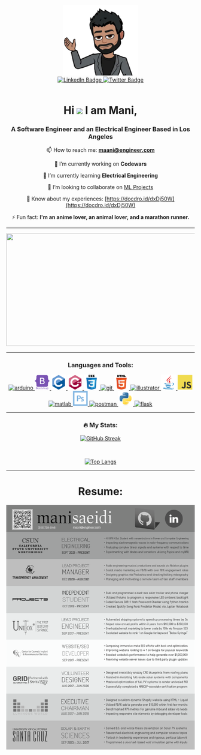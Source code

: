 <div id="header" align="center">
  <img src="https://github.com/mani-saeidi/mani-saeidi/blob/main/Mani%20Bitmoji.png?raw=true" width="200"/>
  <div id="badges">
    <a href="https://www.linkedin.com/in/mani-saeidi/">
      <img src="https://img.shields.io/badge/LinkedIn-blue?style=for-the-badge&logo=linkedin&logoColor=white" alt="LinkedIn Badge"/>
    </a>
    <a href="https://twitter.com/mani-code/">
      <img src="https://img.shields.io/badge/Twitter-blue?style=for-the-badge&logo=twitter&logoColor=white" alt="Twitter Badge"/>
    </a>
  </div>
  <img src="https://komarev.com/ghpvc/?username=mani-saeidi&style=flat-square&color=blue" alt=""/>
</div>




<div>
<h1 align="center">Hi <img src="https://media.giphy.com/media/hvRJCLFzcasrR4ia7z/giphy.gif" width=30px/> I am Mani,</h1>

<h3 align="center">A Software Engineer and an Electrical Engineer Based in Los Angeles</h3>
  </div>

<div align="center">

 📫 How to reach me: **maani@engineer.com**
  
 🔭 I’m currently working on **Codewars**
  
 🌱 I’m currently learning **Electrical Engineering**
  
 👯 I’m looking to collaborate on [ML Projects](https://github.com/mani-saeidi/songpredictor)
  
 📄 Know about my experiences: [https://docdro.id/dxDj50W](https://docdro.id/dxDj50W)
  
 ⚡ Fun fact: **I'm an anime lover, an animal lover, and a marathon runner.**
</div>
<hr>
<div align="center">
  <img src="https://media.giphy.com/media/dWesBcTLavkZuG35MI/giphy.gif" width="600" height="300"/>
</div>

<hr>

<h3 align="center">Languages and Tools:</h3>
<p align="center"> <a href="https://www.arduino.cc/" target="_blank" rel="noreferrer"> <img src="https://cdn.worldvectorlogo.com/logos/arduino-1.svg" alt="arduino" width="40" height="40"/> </a> <a href="https://getbootstrap.com" target="_blank" rel="noreferrer"> <img src="https://raw.githubusercontent.com/devicons/devicon/master/icons/bootstrap/bootstrap-plain-wordmark.svg" alt="bootstrap" width="40" height="40"/> </a> <a href="https://www.cprogramming.com/" target="_blank" rel="noreferrer"> <img src="https://raw.githubusercontent.com/devicons/devicon/master/icons/c/c-original.svg" alt="c" width="40" height="40"/> </a> <a href="https://www.w3schools.com/cpp/" target="_blank" rel="noreferrer"> <img src="https://raw.githubusercontent.com/devicons/devicon/master/icons/cplusplus/cplusplus-original.svg" alt="cplusplus" width="40" height="40"/> </a> <a href="https://www.w3schools.com/css/" target="_blank" rel="noreferrer"> <img src="https://raw.githubusercontent.com/devicons/devicon/master/icons/css3/css3-original-wordmark.svg" alt="css3" width="40" height="40"/> </a> <a href="https://git-scm.com/" target="_blank" rel="noreferrer"> <img src="https://www.vectorlogo.zone/logos/git-scm/git-scm-icon.svg" alt="git" width="40" height="40"/> </a> <a href="https://www.w3.org/html/" target="_blank" rel="noreferrer"> <img src="https://raw.githubusercontent.com/devicons/devicon/master/icons/html5/html5-original-wordmark.svg" alt="html5" width="40" height="40"/> </a> <a href="https://www.adobe.com/in/products/illustrator.html" target="_blank" rel="noreferrer"> <img src="https://www.vectorlogo.zone/logos/adobe_illustrator/adobe_illustrator-icon.svg" alt="illustrator" width="40" height="40"/> </a> <a href="https://www.java.com" target="_blank" rel="noreferrer"> <img src="https://raw.githubusercontent.com/devicons/devicon/master/icons/java/java-original.svg" alt="java" width="40" height="40"/> </a> <a href="https://developer.mozilla.org/en-US/docs/Web/JavaScript" target="_blank" rel="noreferrer"> <img src="https://raw.githubusercontent.com/devicons/devicon/master/icons/javascript/javascript-original.svg" alt="javascript" width="40" height="40"/> </a> <a href="https://www.mathworks.com/" target="_blank" rel="noreferrer"> <img src="https://upload.wikimedia.org/wikipedia/commons/2/21/Matlab_Logo.png" alt="matlab" width="40" height="40"/> </a> <a href="https://www.photoshop.com/en" target="_blank" rel="noreferrer"> <img src="https://raw.githubusercontent.com/devicons/devicon/master/icons/photoshop/photoshop-line.svg" alt="photoshop" width="40" height="40"/> </a> <a href="https://postman.com" target="_blank" rel="noreferrer"> <img src="https://www.vectorlogo.zone/logos/getpostman/getpostman-icon.svg" alt="postman" width="40" height="40"/> </a> <a href="https://www.python.org" target="_blank" rel="noreferrer"> <img src="https://raw.githubusercontent.com/devicons/devicon/master/icons/python/python-original.svg" alt="python" width="40" height="40"/> </a> <a href="https://flask.palletsprojects.com/" target="_blank" rel="noreferrer"> <img src="https://www.vectorlogo.zone/logos/pocoo_flask/pocoo_flask-icon.svg" alt="flask" width="40" height="40"/> </a> </p>
  

<hr>
<div align="center">
  
### :fire: My Stats:
[![GitHub Streak](http://github-readme-streak-stats.herokuapp.com?user=mani-saeidi&theme=dark&background=000000)](https://git.io/streak-stats)



<br>
  
[![Top Langs](https://github-readme-stats.vercel.app/api/top-langs/?username=mani-saeidi&layout=compact&theme=vision-friendly-dark)](https://github.com/anuraghazra/github-readme-stats)
</div>

<hr>

<h1 align="center">Resume:</h1>
<center><img src="https://github.com/mani-saeidi/mani-saeidi/blob/main/Mani-Saeidi-Resume.png?raw=true" alt= "mani-saeidi-resume"></center>
